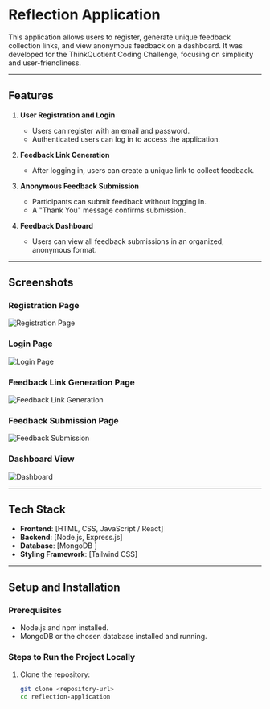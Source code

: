 # **Reflection Application**

This application allows users to register, generate unique feedback collection links, and view anonymous feedback on a dashboard. It was developed for the ThinkQuotient Coding Challenge, focusing on simplicity and user-friendliness.

---

## **Features**

1. **User Registration and Login**  
   - Users can register with an email and password.
   - Authenticated users can log in to access the application.

2. **Feedback Link Generation**  
   - After logging in, users can create a unique link to collect feedback.

3. **Anonymous Feedback Submission**  
   - Participants can submit feedback without logging in.
   - A "Thank You" message confirms submission.

4. **Feedback Dashboard**  
   - Users can view all feedback submissions in an organized, anonymous format.

---

## **Screenshots**

### Registration Page  
![Registration Page](assets/images/register.png)

### Login Page  
![Login Page](assets/images/login.png)

### Feedback Link Generation Page  
![Feedback Link Generation](assets/images/link-generate.png)

### Feedback Submission Page  
![Feedback Submission](assets/images/feedbackform.png)


### Dashboard View  
![Dashboard](assets/images/dashboard.png)

---

## **Tech Stack**

- **Frontend**: [HTML, CSS, JavaScript / React]  
- **Backend**: [Node.js, Express.js]  
- **Database**: [MongoDB ]  
- **Styling Framework**: [Tailwind CSS]  

---

## **Setup and Installation**

### Prerequisites  
- Node.js and npm installed.  
- MongoDB or the chosen database installed and running.

### Steps to Run the Project Locally  
1. Clone the repository:  
   ```bash
   git clone <repository-url>
   cd reflection-application
